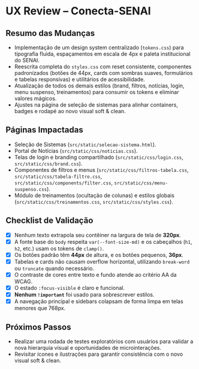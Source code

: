 # UX Review – Conecta-SENAI

## Resumo das Mudanças
- Implementação de um design system centralizado (`tokens.css`) para tipografia fluida, espaçamentos em escala de 4px e paleta institucional do SENAI.
- Reescrita completa do `styles.css` com reset consistente, componentes padronizados (botões de 44px, cards com sombras suaves, formulários e tabelas responsivas) e utilitários de acessibilidade.
- Atualização de todos os demais estilos (brand, filtros, notícias, login, menu suspenso, treinamentos) para consumir os tokens e eliminar valores mágicos.
- Ajustes na página de seleção de sistemas para alinhar containers, badges e rodapé ao novo visual soft & clean.

## Páginas Impactadas
- Seleção de Sistemas (`src/static/selecao-sistema.html`).
- Portal de Notícias (`src/static/css/noticias.css`).
- Telas de login e branding compartilhado (`src/static/css/login.css`, `src/static/css/brand.css`).
- Componentes de filtros e menus (`src/static/css/filtros-tabela.css`, `src/static/css/tabela-filtro.css`, `src/static/css/components/filter.css`, `src/static/css/menu-suspenso.css`).
- Módulo de treinamentos (ocultação de colunas) e estilos globais (`src/static/css/treinamentos.css`, `src/static/css/styles.css`).

## Checklist de Validação
- [x] Nenhum texto extrapola seu contêiner na largura de tela de **320px**.
- [x] A fonte base do `body` respeita `var(--font-size-md)` e os cabeçalhos (`h1`, `h2`, etc.) usam os tokens de `clamp()`.
- [x] Os botões padrão têm **44px** de altura, e os botões pequenos, **36px**.
- [x] Tabelas e cards não causam overflow horizontal, utilizando `break-word` ou `truncate` quando necessário.
- [x] O contraste de cores entre texto e fundo atende ao critério AA da WCAG.
- [x] O estado `:focus-visible` é claro e funcional.
- [x] **Nenhum `!important`** foi usado para sobrescrever estilos.
- [x] A navegação principal e sidebars colapsam de forma limpa em telas menores que 768px.

## Próximos Passos
- Realizar uma rodada de testes exploratórios com usuários para validar a nova hierarquia visual e oportunidades de microinterações.
- Revisitar ícones e ilustrações para garantir consistência com o novo visual soft & clean.
